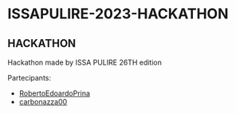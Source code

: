 # ISSAPULIRE-2023-HACKATHON
## HACKATHON

Hackathon made by ISSA PULIRE 26TH edition



Partecipants:

- [RobertoEdoardoPrina](https://github.com/RobertoEdoardoPrina)
- [carbonazza00](https://github.com/carbonazza00)
